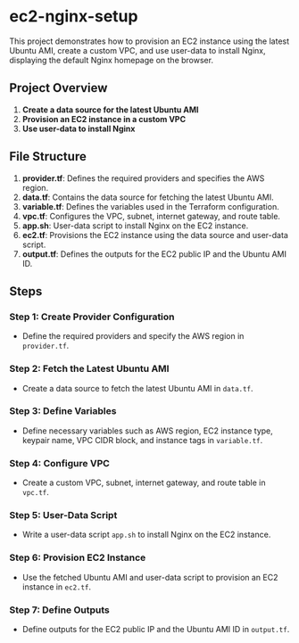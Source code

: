 # ec2-nginx-setup

This project demonstrates how to provision an EC2 instance using the latest Ubuntu AMI, create a custom VPC, and use user-data to install Nginx, displaying the default Nginx homepage on the browser.

## Project Overview

1. **Create a data source for the latest Ubuntu AMI**
2. **Provision an EC2 instance in a custom VPC**
3. **Use user-data to install Nginx**

## File Structure

1. **provider.tf**: Defines the required providers and specifies the AWS region.
2. **data.tf**: Contains the data source for fetching the latest Ubuntu AMI.
3. **variable.tf**: Defines the variables used in the Terraform configuration.
4. **vpc.tf**: Configures the VPC, subnet, internet gateway, and route table.
5. **app.sh**: User-data script to install Nginx on the EC2 instance.
6. **ec2.tf**: Provisions the EC2 instance using the data source and user-data script.
7. **output.tf**: Defines the outputs for the EC2 public IP and the Ubuntu AMI ID.

## Steps

### Step 1: Create Provider Configuration

- Define the required providers and specify the AWS region in `provider.tf`.

### Step 2: Fetch the Latest Ubuntu AMI

- Create a data source to fetch the latest Ubuntu AMI in `data.tf`.

### Step 3: Define Variables

- Define necessary variables such as AWS region, EC2 instance type, keypair name, VPC CIDR block, and instance tags in `variable.tf`.

### Step 4: Configure VPC

- Create a custom VPC, subnet, internet gateway, and route table in `vpc.tf`.

### Step 5: User-Data Script

- Write a user-data script `app.sh` to install Nginx on the EC2 instance.

### Step 6: Provision EC2 Instance

- Use the fetched Ubuntu AMI and user-data script to provision an EC2 instance in `ec2.tf`.

### Step 7: Define Outputs

- Define outputs for the EC2 public IP and the Ubuntu AMI ID in `output.tf`.